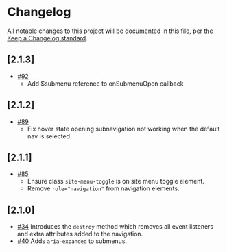# Changelog

All notable changes to this project will be documented in this file, per [the Keep a Changelog standard](http://keepachangelog.com/).

## [2.1.3]
- [#92](https://github.com/10up/component-library/pull/92)
    - Add $submenu reference to onSubmenuOpen callback
## [2.1.2]
- [#89](https://github.com/10up/component-library/pull/89)
    - Fix hover state opening subnavigation not working when the default nav is selected.
## [2.1.1]
- [#85](https://github.com/10up/component-library/pull/85)
    - Ensure class `site-menu-toggle` is on site menu toggle element.
    - Remove `role="navigation"` from navigation elements.
## [2.1.0]

- [#34](https://github.com/10up/component-library/pull/34) Introduces the `destroy` method which removes all event listeners and extra attributes added to the navigation.
- [#40](https://github.com/10up/component-library/pull/40) Adds `aria-expanded` to submenus.
